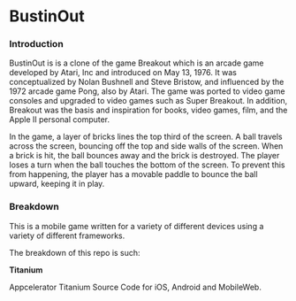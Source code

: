 BustinOut
=========

### Introduction
BustinOut is is a clone of the game Breakout which is an arcade game developed by Atari, Inc and introduced on May 13, 
1976. It was conceptualized by Nolan Bushnell and Steve Bristow, and influenced by the 1972 arcade game Pong, also by 
Atari. The game was ported to video game consoles and upgraded to video games such as Super Breakout. In addition, 
Breakout was the basis and inspiration for books, video games, film, and the Apple II personal computer.

In the game, a layer of bricks lines the top third of the screen. A ball travels across the screen, bouncing off the 
top and side walls of the screen. When a brick is hit, the ball bounces away and the brick is destroyed. The player 
loses a turn when the ball touches the bottom of the screen. To prevent this from happening, the player has a movable 
paddle to bounce the ball upward, keeping it in play.

### Breakdown

This is a mobile game written for a variety of different devices using a variety of different frameworks.

The breakdown of this repo is such:

__Titanium__ 

Appcelerator Titanium Source Code for iOS, Android and MobileWeb.

